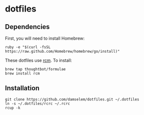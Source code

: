 # dotfiles

## Dependencies

First, you will need to install Homebrew:

    ruby -e "$(curl -fsSL https://raw.github.com/Homebrew/homebrew/go/install)"

These dotfiles use [rcm](https://github.com/thoughtbot/rcm). To install:

    brew tap thoughtbot/formulae
    brew install rcm

## Installation

    git clone https://github.com/damselem/dotfiles.git ~/.dotfiles
    ln -s ~/.dotfiles/rcrc ~/.rcrc
    rcup -k
